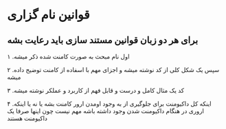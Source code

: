    <h1>قوانین نام گزاری</h1>
   <h2>برای هر دو زبان قوانین مستند سازی باید رعایت بشه</h2>
   <p>۱ .اول نام مبحث به صورت کامنت شده ذکر میشه</p>
   <p>۲ .سپس یک شکل کلی از کد نوشته میشه و اجزای مهم با اسفاده از کامنت توضیح داده میشه</p>
   <p>۳ .کد یک مثال کامل و درست و قابل فهم از کاربرد و عملکر نوشته میشه </p>
   <p>۴ .اینکه کل داکیومنت برای جلوگیری از به وجود اومدن ارور کامنت بشه یا نه یا اینکه اروری در هنگام داکیومنت شدن وجود داشته باشه مهم نیست چون اینها صرفا یک داکیومنت هستند </p>

